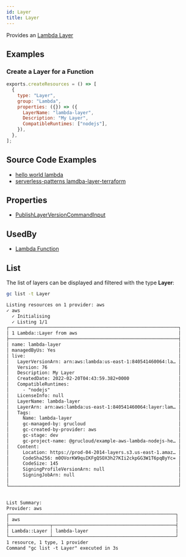 ```yaml
---
id: Layer
title: Layer
---
```


Provides an [Lambda Layer](https://console.aws.amazon.com/lambda/home?/layers)

## Examples

### Create a Layer for a Function

```js
exports.createResources = () => [
  {
    type: "Layer",
    group: "Lambda",
    properties: ({}) => ({
      LayerName: "lambda-layer",
      Description: "My Layer",
      CompatibleRuntimes: ["nodejs"],
    }),
  },
];
```

## Source Code Examples

- [hello world lambda](https://github.com/grucloud/grucloud/tree/main/examples/aws/Lambda/nodejs/helloworld)
- [serverless-patterns lamdba-layer-terraform](https://github.com/grucloud/grucloud/tree/main/examples/aws/serverless-patterns/lambda-layer-terraform)

## Properties

- [PublishLayerVersionCommandInput](https://docs.aws.amazon.com/AWSJavaScriptSDK/v3/latest/clients/client-lambda/interfaces/publishlayerversioncommandinput.html)

## UsedBy

- [Lambda Function](./Function.md)

## List

The list of layers can be displayed and filtered with the type **Layer**:

```sh
gc list -t Layer
```

```txt
Listing resources on 1 provider: aws
✓ aws
  ✓ Initialising
  ✓ Listing 1/1
┌──────────────────────────────────────────────────────────────┐
│ 1 Lambda::Layer from aws                                     │
├──────────────────────────────────────────────────────────────┤
│ name: lambda-layer                                           │
│ managedByUs: Yes                                             │
│ live:                                                        │
│   LayerVersionArn: arn:aws:lambda:us-east-1:840541460064:la… │
│   Version: 76                                                │
│   Description: My Layer                                      │
│   CreatedDate: 2022-02-20T04:43:59.382+0000                  │
│   CompatibleRuntimes:                                        │
│     - "nodejs"                                               │
│   LicenseInfo: null                                          │
│   LayerName: lambda-layer                                    │
│   LayerArn: arn:aws:lambda:us-east-1:840541460064:layer:lam… │
│   Tags:                                                      │
│     Name: lambda-layer                                       │
│     gc-managed-by: grucloud                                  │
│     gc-created-by-provider: aws                              │
│     gc-stage: dev                                            │
│     gc-project-name: @grucloud/example-aws-lambda-nodejs-he… │
│   Content:                                                   │
│     Location: https://prod-04-2014-layers.s3.us-east-1.amaz… │
│     CodeSha256: m0OVorKW9quIKFgQSOX3h27KIi2ckpGG3W1T6pqByYc= │
│     CodeSize: 145                                            │
│     SigningProfileVersionArn: null                           │
│     SigningJobArn: null                                      │
│                                                              │
└──────────────────────────────────────────────────────────────┘


List Summary:
Provider: aws
┌─────────────────────────────────────────────────────────────┐
│ aws                                                         │
├───────────────┬─────────────────────────────────────────────┤
│ Lambda::Layer │ lambda-layer                                │
└───────────────┴─────────────────────────────────────────────┘
1 resource, 1 type, 1 provider
Command "gc list -t Layer" executed in 3s
```
